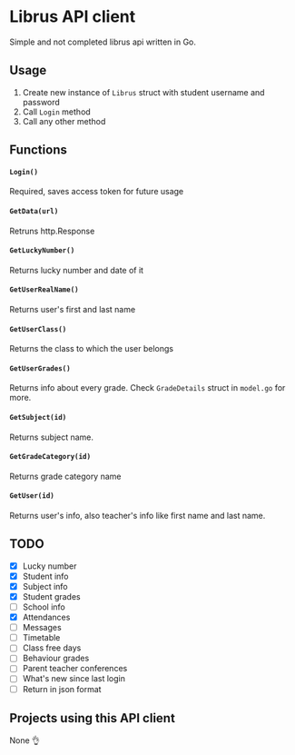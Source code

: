# Librus API client 

Simple and not completed librus api written in Go.

## Usage
1. Create new instance of `Librus` struct with student username and password
2. Call `Login` method
3. Call any other method

## Functions
#### `Login()` 
Required, saves access token for future usage

#### `GetData(url)` 
Retruns http.Response

####  `GetLuckyNumber()`
Returns lucky number and date of it

#### `GetUserRealName()`
Returns user's first and last name

#### `GetUserClass()`
Returns the class to which the user belongs

#### `GetUserGrades()`
Returns info about every grade. Check `GradeDetails` struct in `model.go` for more.

#### `GetSubject(id)`
Returns subject name. 

#### `GetGradeCategory(id)`
Returns grade category name

#### `GetUser(id)`
Returns user's info, also teacher's info like first name and last name.


## TODO
- [x] Lucky number
- [x] Student info
- [x] Subject info
- [x] Student grades
- [ ] School info
- [x] Attendances
- [ ] Messages
- [ ] Timetable
- [ ] Class free days
- [ ] Behaviour grades
- [ ] Parent teacher conferences
- [ ] What's new since last login
- [ ] Return in json format

## Projects using this API client
None :ok_hand:
